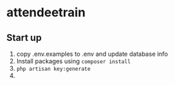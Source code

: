 # attendeetrain

## Start up
1. copy .env.examples to .env and update database info
2. Install packages using `composer install`
3. `php artisan key:generate`
4. 
